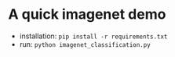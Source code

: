 # A quick imagenet demo
* installation: `pip install -r requirements.txt`
* run: `python imagenet_classification.py`
